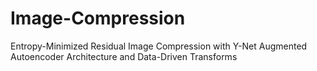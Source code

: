 # Image-Compression
Entropy-Minimized Residual Image Compression with Y-Net Augmented Autoencoder Architecture and Data-Driven Transforms
